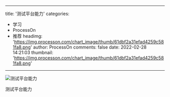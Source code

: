 
---
title: '测试平台能力'
categories: 
 - 学习
 - ProcessOn
 - 推荐
headimg: 'https://img.processon.com/chart_image/thumb/61dbf2a31efad4259c581fa8.png'
author: ProcessOn
comments: false
date: 2022-02-28 14:21:03
thumbnail: 'https://img.processon.com/chart_image/thumb/61dbf2a31efad4259c581fa8.png'
---

<div>   
<img class="thumb" alt="测试平台能力" src="https://img.processon.com/chart_image/thumb/61dbf2a31efad4259c581fa8.png" referrerpolicy="no-referrer">
<p>测试平台能力</p>  
</div>
            